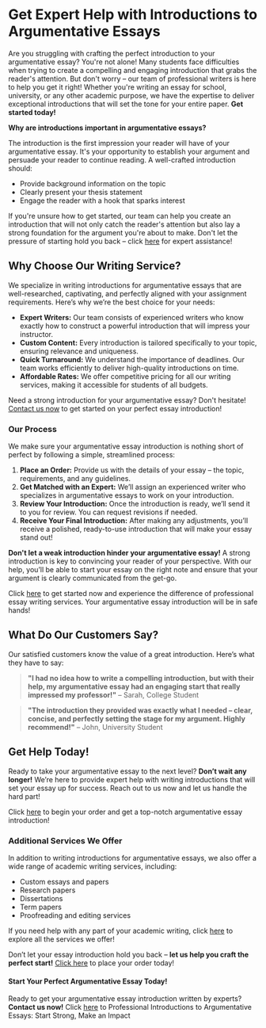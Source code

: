 <h1>Get Expert Help with Introductions to Argumentative Essays</h1>

<p>Are you struggling with crafting the perfect introduction to your argumentative essay? You're not alone! Many students face difficulties when trying to create a compelling and engaging introduction that grabs the reader's attention. But don't worry – our team of professional writers is here to help you get it right! Whether you're writing an essay for school, university, or any other academic purpose, we have the expertise to deliver exceptional introductions that will set the tone for your entire paper. <strong>Get started today!</strong></p>

<p><strong>Why are introductions important in argumentative essays?</strong></p>
<p>The introduction is the first impression your reader will have of your argumentative essay. It's your opportunity to establish your argument and persuade your reader to continue reading. A well-crafted introduction should:</p>
<ul>
    <li>Provide background information on the topic</li>
    <li>Clearly present your thesis statement</li>
    <li>Engage the reader with a hook that sparks interest</li>
</ul>
<p>If you're unsure how to get started, our team can help you create an introduction that will not only catch the reader's attention but also lay a strong foundation for the argument you're about to make. Don't let the pressure of starting hold you back – click <a href="https://tinyurl.com/topessay?keyword=introductions+to+argumentative+essays" target="_blank">here</a> for expert assistance!</p>

<h2>Why Choose Our Writing Service?</h2>
<p>We specialize in writing introductions for argumentative essays that are well-researched, captivating, and perfectly aligned with your assignment requirements. Here’s why we’re the best choice for your needs:</p>
<ul>
    <li><strong>Expert Writers:</strong> Our team consists of experienced writers who know exactly how to construct a powerful introduction that will impress your instructor.</li>
    <li><strong>Custom Content:</strong> Every introduction is tailored specifically to your topic, ensuring relevance and uniqueness.</li>
    <li><strong>Quick Turnaround:</strong> We understand the importance of deadlines. Our team works efficiently to deliver high-quality introductions on time.</li>
    <li><strong>Affordable Rates:</strong> We offer competitive pricing for all our writing services, making it accessible for students of all budgets.</li>
</ul>
<p>Need a strong introduction for your argumentative essay? Don't hesitate! <a href="https://tinyurl.com/topessay?keyword=introductions+to+argumentative+essays" target="_blank">Contact us now</a> to get started on your perfect essay introduction!</p>

<h3>Our Process</h3>
<p>We make sure your argumentative essay introduction is nothing short of perfect by following a simple, streamlined process:</p>
<ol>
    <li><strong>Place an Order:</strong> Provide us with the details of your essay – the topic, requirements, and any guidelines.</li>
    <li><strong>Get Matched with an Expert:</strong> We’ll assign an experienced writer who specializes in argumentative essays to work on your introduction.</li>
    <li><strong>Review Your Introduction:</strong> Once the introduction is ready, we’ll send it to you for review. You can request revisions if needed.</li>
    <li><strong>Receive Your Final Introduction:</strong> After making any adjustments, you’ll receive a polished, ready-to-use introduction that will make your essay stand out!</li>
</ol>

<p><strong>Don't let a weak introduction hinder your argumentative essay!</strong> A strong introduction is key to convincing your reader of your perspective. With our help, you’ll be able to start your essay on the right note and ensure that your argument is clearly communicated from the get-go.</p>

<p>Click <a href="https://tinyurl.com/topessay?keyword=introductions+to+argumentative+essays" target="_blank">here</a> to get started now and experience the difference of professional essay writing services. Your argumentative essay introduction will be in safe hands!</p>

<h2>What Do Our Customers Say?</h2>
<p>Our satisfied customers know the value of a great introduction. Here’s what they have to say:</p>
<blockquote>
    <p><strong>"I had no idea how to write a compelling introduction, but with their help, my argumentative essay had an engaging start that really impressed my professor!"</strong> – Sarah, College Student</p>
</blockquote>
<blockquote>
    <p><strong>"The introduction they provided was exactly what I needed – clear, concise, and perfectly setting the stage for my argument. Highly recommend!"</strong> – John, University Student</p>
</blockquote>

<h2>Get Help Today!</h2>
<p>Ready to take your argumentative essay to the next level? <strong>Don’t wait any longer!</strong> We’re here to provide expert help with writing introductions that will set your essay up for success. Reach out to us now and let us handle the hard part!</p>

<p>Click <a href="https://tinyurl.com/topessay?keyword=introductions+to+argumentative+essays" target="_blank">here</a> to begin your order and get a top-notch argumentative essay introduction!</p>

<h3>Additional Services We Offer</h3>
<p>In addition to writing introductions for argumentative essays, we also offer a wide range of academic writing services, including:</p>
<ul>
    <li>Custom essays and papers</li>
    <li>Research papers</li>
    <li>Dissertations</li>
    <li>Term papers</li>
    <li>Proofreading and editing services</li>
</ul>
<p>If you need help with any part of your academic writing, click <a href="https://tinyurl.com/topessay?keyword=introductions+to+argumentative+essays" target="_blank">here</a> to explore all the services we offer!</p>

<p>Don’t let your essay introduction hold you back – <strong>let us help you craft the perfect start!</strong> <a href="https://tinyurl.com/topessay?keyword=introductions+to+argumentative+essays" target="_blank">Click here</a> to place your order today!</p>

<h4>Start Your Perfect Argumentative Essay Today!</h4>
<p>Ready to get your argumentative essay introduction written by experts? <strong>Contact us now!</strong> Click <a href="https://tinyurl.com/topessay?keyword=introductions+to+argumentative+essays" target="_blank">here</a> to
Professional Introductions to Argumentative Essays: Start Strong, Make an Impact
